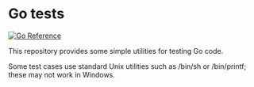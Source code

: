 # Go tests

[![Go Reference](https://pkg.go.dev/badge/github.com/pat42smith/gotest.svg)](https://pkg.go.dev/github.com/pat42smith/gotest)

This repository provides some simple utilities for testing Go code.

Some test cases use standard Unix utilities such as /bin/sh or /bin/printf;
these may not work in Windows.
